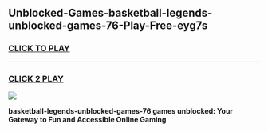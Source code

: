 
## Unblocked-Games-basketball-legends-unblocked-games-76-Play-Free-eyg7s
<h3>
<a href="https://premium76.site?title=basketball-legends-unblocked-games-76&ref=15A">CLICK TO PLAY</a></h3>
<hr>

<h3>
<a href="https://premium76.site?title=basketball-legends-unblocked-games-76&ref=15A">CLICK 2 PLAY</a>
  
</h3>

<a href="https://premium76.site?title=basketball-legends-unblocked-games-76&ref=15A"><img src="https://clearcache.store/games.png"></a>


**basketball-legends-unblocked-games-76 games unblocked: Your Gateway to Fun and Accessible Online Gaming**
